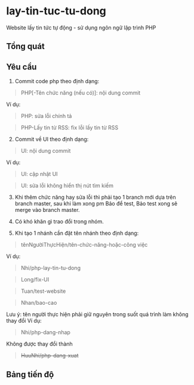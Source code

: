 # lay-tin-tuc-tu-dong
Website lấy tin tức tự động - sử dụng ngôn ngữ lập trình PHP

## Tổng quát

## Yêu cầu
1. Commit code php theo định dạng:
> PHP[-Tên chức năng (nếu có)]: nội dung commit

Ví dụ:
> PHP: sửa lỗi chính tả

> PHP-Lấy tin từ RSS: fix lỗi lấy tin từ RSS

2. Commit về UI theo định dạng:
> UI: nội dung commit

Ví dụ:
> UI: cập nhật UI

> UI: sửa lỗi không hiển thị nút tìm kiếm

3. Khi thêm chức năng hay sửa lỗi thì phải tạo 1 branch mới dựa trên branch master, sau khi làm xong pm Bảo để test, Bảo test xong sẽ merge vào branch master.

4. Có khó khăn gì trao đổi trong nhóm.

5. Khi tạo 1 nhánh cần đặt tên nhánh theo định dạng:
> tênNgườiThựcHiện/tên-chức-năng-hoặc-công việc

Ví dụ:
> Nhi/php-lay-tin-tu-dong

> Long/fix-UI

> Tuan/test-website

> Nhan/bao-cao

Lưu ý: tên người thực hiện phải giữ nguyên trong suốt quá trình làm không thay đổi
Ví dụ:
> Nhi/php-dang-nhap

Không được thay đổi thành
> ~~HuuNhi/php-dang-xuat~~

## Bảng tiến độ
